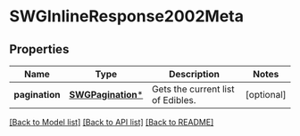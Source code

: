 # SWGInlineResponse2002Meta

## Properties
Name | Type | Description | Notes
------------ | ------------- | ------------- | -------------
**pagination** | [**SWGPagination***](SWGPagination.md) | Gets the current list of Edibles. | [optional] 

[[Back to Model list]](../README.md#documentation-for-models) [[Back to API list]](../README.md#documentation-for-api-endpoints) [[Back to README]](../README.md)


